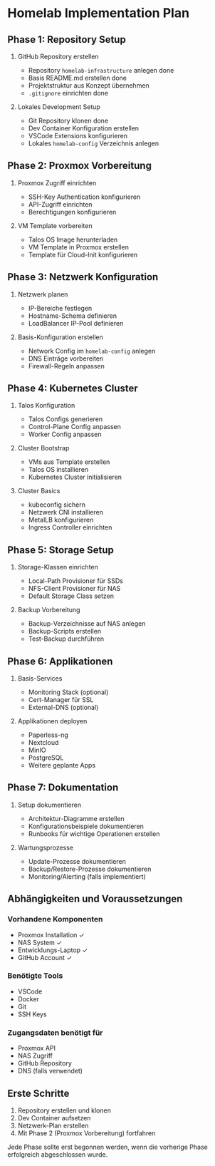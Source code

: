 # Homelab Implementation Plan

## Phase 1: Repository Setup
1. GitHub Repository erstellen
   - Repository `homelab-infrastructure` anlegen   done
   - Basis README.md erstellen                     done
   - Projektstruktur aus Konzept übernehmen
   - `.gitignore` einrichten                       done

2. Lokales Development Setup
   - Git Repository klonen                         done
   - Dev Container Konfiguration erstellen
   - VSCode Extensions konfigurieren
   - Lokales `homelab-config` Verzeichnis anlegen

## Phase 2: Proxmox Vorbereitung
1. Proxmox Zugriff einrichten
   - SSH-Key Authentication konfigurieren
   - API-Zugriff einrichten
   - Berechtigungen konfigurieren

2. VM Template vorbereiten
   - Talos OS Image herunterladen
   - VM Template in Proxmox erstellen
   - Template für Cloud-Init konfigurieren

## Phase 3: Netzwerk Konfiguration
1. Netzwerk planen
   - IP-Bereiche festlegen
   - Hostname-Schema definieren
   - LoadBalancer IP-Pool definieren

2. Basis-Konfiguration erstellen
   - Network Config im `homelab-config` anlegen
   - DNS Einträge vorbereiten
   - Firewall-Regeln anpassen

## Phase 4: Kubernetes Cluster
1. Talos Konfiguration
   - Talos Configs generieren
   - Control-Plane Config anpassen
   - Worker Config anpassen

2. Cluster Bootstrap
   - VMs aus Template erstellen
   - Talos OS installieren
   - Kubernetes Cluster initialisieren

3. Cluster Basics
   - kubeconfig sichern
   - Netzwerk CNI installieren
   - MetalLB konfigurieren
   - Ingress Controller einrichten

## Phase 5: Storage Setup
1. Storage-Klassen einrichten
   - Local-Path Provisioner für SSDs
   - NFS-Client Provisioner für NAS
   - Default Storage Class setzen

2. Backup Vorbereitung
   - Backup-Verzeichnisse auf NAS anlegen
   - Backup-Scripts erstellen
   - Test-Backup durchführen

## Phase 6: Applikationen
1. Basis-Services
   - Monitoring Stack (optional)
   - Cert-Manager für SSL
   - External-DNS (optional)

2. Applikationen deployen
   - Paperless-ng
   - Nextcloud
   - MinIO
   - PostgreSQL
   - Weitere geplante Apps

## Phase 7: Dokumentation
1. Setup dokumentieren
   - Architektur-Diagramme erstellen
   - Konfigurationsbeispiele dokumentieren
   - Runbooks für wichtige Operationen erstellen

2. Wartungsprozesse
   - Update-Prozesse dokumentieren
   - Backup/Restore-Prozesse dokumentieren
   - Monitoring/Alerting (falls implementiert)

## Abhängigkeiten und Voraussetzungen

### Vorhandene Komponenten
- Proxmox Installation ✓
- NAS System ✓
- Entwicklungs-Laptop ✓
- GitHub Account ✓

### Benötigte Tools
- VSCode
- Docker
- Git
- SSH Keys

### Zugangsdaten benötigt für
- Proxmox API
- NAS Zugriff
- GitHub Repository
- DNS (falls verwendet)

## Erste Schritte

1. Repository erstellen und klonen
2. Dev Container aufsetzen
3. Netzwerk-Plan erstellen
4. Mit Phase 2 (Proxmox Vorbereitung) fortfahren

Jede Phase sollte erst begonnen werden, wenn die vorherige Phase erfolgreich abgeschlossen wurde.
